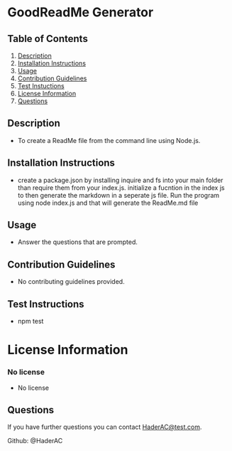 # GoodReadMe Generator

## Table of Contents
1. [Description](#description)
2. [Installation Instructions](#installation-instructions)
3. [Usage](#usage)
4. [Contribution Guidelines](#contribution-guidelines)
5. [Test Instuctions](#test-instructions)
6. [License Information](#license-information)
7. [Questions](#questions)




## Description
* To create a ReadMe file from the command line using Node.js.


## Installation Instructions

* create a package.json by installing inquire and fs into your main folder than require them from your index.js. initialize a fucntion in the index js to then generate the markdown in a seperate js file. Run the program using node index.js and that will generate the ReadMe.md file

## Usage

* Answer the questions that are prompted. 

## Contribution Guidelines

* No contributing guidelines provided. 

## Test Instructions

* npm test 

# License Information

### No license

* No license

## Questions

If you have further questions you can contact HaderAC@test.com.

Github: @HaderAC
